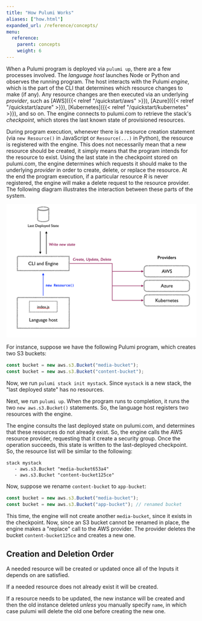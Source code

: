 ```yaml
---
title: "How Pulumi Works"
aliases: ["how.html"]
expanded_url: /reference/concepts/
menu:
  reference:
    parent: concepts
    weight: 6
---
```


When a Pulumi program is deployed via `pulumi up`, there are a few processes involved. The _language host_ launches Node or Python and observes the running program. The host interacts with the Pulumi _engine_, which is the part of the CLI that determines which resource changes to make (if any). Any resource changes are then executed via an underlying _provider_, such as [AWS]({{< relref "/quickstart/aws" >}}), [Azure]({{< relref "/quickstart/azure" >}}), [Kubernetes]({{< relref "/quickstart/kubernetes" >}}), and so on. The engine connects to pulumi.com to retrieve the stack's _checkpoint_, which stores the last known state of provisioned resources. 

During program execution, whenever there is a resource creation statement (via `new Resource()` in JavaScript or `Resource(...)` in Python), the resource is registered with the engine. This does not necessarily mean that a new resource should be created, it simply means that the program intends for the resource to exist. Using the last state in the checkpoint stored on pulumi.com, the engine determines which requests it should make to the underlying _provider_ in order to create, delete, or replace the resource. At the end the program execution, if a particular resource _R_ is never registered, the engine will make a delete request to the resource provider. The following diagram illustrates the interaction between these parts of the system.

<img src="/images/reference/engine-block-diagram.png" alt="Pulumi engine and providers" width="600">

For instance, suppose we have the following Pulumi program, which creates two S3 buckets:

```javascript
const bucket = new aws.s3.Bucket("media-bucket");
const bucket = new aws.s3.Bucket("content-bucket");
```

Now, we run `pulumi stack init mystack`. Since `mystack` is a new stack, the "last deployed state" has no resources. 

Next, we run `pulumi up`. When the program runs to completion, it runs the two `new aws.s3.Bucket()` statements. So, the language host registers two resources with the engine.

The engine consults the last deployed state on pulumi.com, and determines that these resources do not already exist. So, the engine calls the AWS resource provider, requesting that it create a security group. Once the operation succeeds, this state is written to the last-deployed checkpoint. So, the resource list will be similar to the following:

```
stack mystack
   - aws.s3.Bucket "media-bucket653a4"
   - aws.s3.Bucket "content-bucket125ce"
```

Now, suppose we rename `content-bucket` to `app-bucket`:

```javascript
const bucket = new aws.s3.Bucket("media-bucket");
const bucket = new aws.s3.Bucket("app-bucket"); // renamed bucket
```

This time, the engine will not create another `media-bucket`, since it exists in the checkpoint. Now, since an S3 bucket cannot be renamed in place, the engine makes a "replace" call to the AWS provider. The provider deletes the bucket `content-bucket125ce` and creates a new one. 

## Creation and Deletion Order

A needed resource will be created or updated once all of the Inputs it depends on are satisfied.

If a needed resource does not already exist it will be created.

If a resource needs to be updated, the new instance will be created and then the old instance deleted *unless* you manually specify `name`, in which case pulumi will delete the old one before creating the new one.
